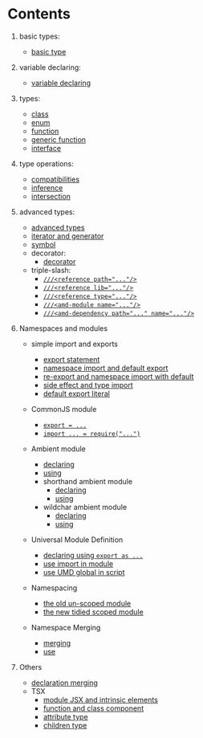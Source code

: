 # Contents
1. basic types:
    + [basic type](https://github.com/yufeixian/ts-tutorial/blob/master/01BasicTypes/basicType.ts)

2. variable declaring:
    + [variable declaring](https://github.com/yufeixian/ts-tutorial/blob/master/02VariableDeclaring/variableDeclaring.ts)

3. types:
    + [class](https://github.com/yufeixian/ts-tutorial/blob/master/03Types/class.ts)
    + [enum](https://github.com/yufeixian/ts-tutorial/blob/master/03Types/enum.ts)
    + [function](https://github.com/yufeixian/ts-tutorial/blob/master/03Types/function.ts)
    + [generic function](https://github.com/yufeixian/ts-tutorial/blob/master/03Types/generic.ts)
    + [interface](https://github.com/yufeixian/ts-tutorial/blob/master/03Type/interface.ts)

4. type operations:
    + [compatibilities](https://github.com/yufeixian/ts-tutorial/blob/master/04TypeOperations/typeCompatibilities.ts)
    + [inference](https://github.com/yufeixian/ts-tutorial/blob/master/04TypeOperations/typeInference.ts)
    + [intersection](https://github.com/yufeixian/ts-tutorial/blob/master/04TypeOperations/typeIntersections.ts)

5. advanced types:
    + [advanced types](https://github.com/yufeixian/ts-tutorial/blob/master/05AdvancedTypes/advancedTypes.ts)
    + [iterator and generator](https://github.com/yufeixian/ts-tutorial/blob/master/05AdvancedTypes/iteratorAndGenerator.ts)
    + [symbol](https://github.com/yufeixian/ts-tutorial/blob/master/05AdvancedTypes/symbol.ts)
    + decorator:
        - [decorator](https://github.com/yufeixian/ts-tutorial/blob/master/05AdvancedTypes/decorator/decorator.ts)
    + triple-slash:
        - [`///<reference path="..."/>`](https://github.com/yufeixian/ts-tutorial/blob/master/05AdvancedTypes/triple-slash/reference-path.ts)
        - [`///<reference lib="..."/>`](https://github.com/yufeixian/ts-tutorial/blob/master/05AdvancedTypes/triple-slash/reference-lib.ts)
        - [`///<reference type="..."/>`](https://github.com/yufeixian/ts-tutorial/blob/master/05AdvancecdTypes/triple-slash/reference-type.ts)
        - [`///<amd-module name="..."/>`](https://github.com/yufeixian/ts-tutorial/blob/master/05AdvancedTypes/triple-slash/AsyncModuleDefinition/moduleIn.ts)
        - [`///<amd-dependency path="..." name="..."/>`](https://github.com/yufeixian/ts-tutorial/blob/master/05AdvancedTypes/triple-slash/AsyncModuleDefinition/moduleOut.ts)

6. Namespaces and modules
    + simple import and exports
        - [export statement](https://github.com/yufeixian/ts-tutorial/blob/master/06NamespacesAndModule/01SimpleImportAndExport/animal.ts)
        - [namespace import and default export](https://github.com/yufeixian/ts-tutorial/blob/master/06NamespacesAndModules/01SimpleImportAndExport/zoo.ts)
        - [re-export and namespace import with default](https://github.com/yufeixian/ts-tutorial/blob/master/06NamespacesAndModules/01SimpleImportAndExports/zooOpener.ts)
        - [side effect and type import](https://github.com/yufeixian/ts-tutorial/blob/master/06NamespacesAndModules/01SimpleImportAndExports/zooOpener2.ts)
        - [default export literal](https://github.com/yufeixian/ts-tutorial/blob/master/06NamespacesAndModules/01SimpleImportAndExports/zoos.ts)
    + CommonJS module
        - [`export = ...`](https://github.com/yufeixian/ts-tutorial/blob/master/06NamespacesAndModules/02CommonJs/export.ts)
        - [`import ... = require("...")`](https://github.com/yufeixian/ts-tutorial/blob/master/06NamespacesAndModules/02CommonJs/import.ts)
    + Ambient module
        - [declaring](https://github.com/yufeixian/ts-tutorial/blob/master/06NamespacesAndModules/03Ambient/ambientModule.d.ts)
        - [using](https://github.com/yufeixian/ts-tutorial/blob/master/06NamespacesAndModules/03Ambient/user.ts)
        - shorthand ambient module
            * [declaring](https://github.com/yufeixian/ts-tutorial/blob/master/06NamespacesAndModules/04ShortandAmbient/shortandAmbient.d.ts)
            * [using](https://github.com/yufeixian/ts-tutorial/blob/master/06NamespacesAndModules/04ShortandAmbient/calculator.ts)
        - wildchar ambient module
            * [declaring](https://github.com/yufeixian/ts-tutorial/blob/master/06NamespacesAndModules/05WildcharAmbient/allowJSON.d.ts)
            * [using](https://github.com/yufeixian/ts-tutorial/blob/master/06NamespacesAndModules/05WildcharAmbient/user.ts)

    + Universal Module Definition
        - [declaring using `export as ...`](https://github.com/yufeixian/ts-tutorial/blob/master/06NamespacesAndModules/06UniversalModuleDefinition/declaration.d.ts)
        - [use import in module](https://github.com/yufeixian/ts-tutorial/blob/master/06NamespacesAndModules/06UniversalModuleDifinition/module.ts)
        - [use UMD global in script](https://github.com/yufeixian/ts-tutorial/blob/master/06NamespacesAndModules/06UniversalModuleDefinition/script.ts)

    + Namespacing
        - [the old un-scoped module](https://github.com/yufeixian/ts-tutorial/blob/master/06NamespacesAndModules/07SimpleNamespace/old.ts)
        - [the new tidied scoped module](https://github.com/yufeixian/ts-tutorial/blob/master/06NamespacesAndModules/07SimpleNamespace/new.ts)

    + Namespace Merging
        - [me](https://github.com/yufeixian/ts-tutorial/blob/master/06NamespacesAndModules/08NamespaceMerging/basic.ts)[rg](https://github.com/yufeixian/ts-tutorial/blob/master/06NamespacesAndModules/08NamespaceMerging/get.ts)[ing](https://github.com/yufeixian/ts-tutorial/blob/master/06NamespacesAndModules/08NamespaceMerging/moreThings.ts)
        - [use](https://github.com/yufeixian/ts-tutorial/blob/master/06NamespacesAndModules/08NamespaceMerging/user.ts)

7. Others
    + [declaration merging](https://github.com/yufeixian/ts-tutorial/blob/master/07Others/declarationMerging.ts)
    + TSX
        - [module JSX and intrinsic elements](https://github.com/yufeixian/ts-tutorial/blob/master/07Others/TSX/intrinsicBasic.tsx)
        - [function and class component](https://github.com/yufeixian/ts-tutorial/blob/master/07Others/TSX/functionAndClassComponent.tsx)
        - [attribute type](https://github.com/yufeixian/ts-tutorial/blob/master/07Others/TSX/attributeType.tsx)
        - [children type](https://github.com/yufeixian/ts-tutorial/blob/master/07Others/TSX/childrenType.tsx)
